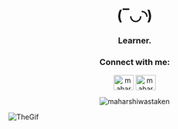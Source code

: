 <h1 align="center">(‾◡◝) </h1>
<h3 align="center">Learner.</h3>

<h3 align="center">Connect with me:</h3>
<p align="center">
<a href="https://twitter.com/maharshikattel" target="blank"><img align="center" src="https://raw.githubusercontent.com/rahuldkjain/github-profile-readme-generator/master/src/images/icons/Social/twitter.svg" alt="maharshikattel" height="30" width="40" /></a>
<a href="https://linkedin.com/in/maharshi-kattel-2772a5293" target="blank"><img align="center" src="https://raw.githubusercontent.com/rahuldkjain/github-profile-readme-generator/master/src/images/icons/Social/linked-in-alt.svg" alt="maharshi-kattel-2772a5293" height="30" width="40" /></a>
</p>
<p align="center"> <img src="https://komarev.com/ghpvc/?username=maharshiwastaken&label=Profile%20views&color=0e75b6&style=flat" alt="maharshiwastaken" /> </p>
<img src="[https://example.com/path/to/your/gif.gif](https://gifdb.com/images/thumbnail/animated-programmer-guy-coding-790a0bs8e8thpisg.gif)https://gifdb.com/images/thumbnail/animated-programmer-guy-coding-790a0bs8e8thpisg.gif" alt="TheGif">
